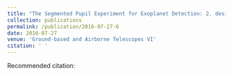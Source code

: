 ```yaml
---
title: "The Segmented Pupil Experiment for Exoplanet Detection: 2. design advances and progress overview"
collection: publications
permalink: /publication/2016-07-27-6
date: 2016-07-27
venue: 'Ground-based and Airborne Telescopes VI'
citation: ' '
---
```

Recommended citation:  